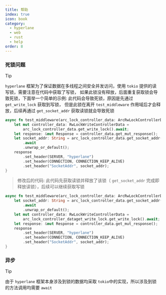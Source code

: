 ```yaml
---
title: 帮助
index: true
icon: book
category:
  - hyperlane
  - web
  - rust
  - help
order: 8
---
```


<Share colorful />

### 死锁问题

> [!tip]
>
> `hyperlane` 框架为了保证数据在多线程之间安全并发访问，使用 `tokio` 提供的读写锁，需要注意在代码中获取了写锁，
> 如果此锁没有释放，后面重复获取锁会导致死锁，下面举一个简单的示例:
> 此代码会导致死锁，原因是先通过 `get_write_lock` 获取到写锁，
> 但是此锁在离开 `test_middleware` 作用域后才会释放，后续再通过 `get_socket_addr` 获取读锁就会导致死锁

```rust
async fn test_middleware(arc_lock_controller_data: ArcRwLockControllerData) {
    let mut controller_data: RwLockWriteControllerData =
        arc_lock_controller_data.get_write_lock().await;
    let response: &mut Response = controller_data.get_mut_response();
    let socket_addr: String = arc_lock_controller_data.get_socket_addr()
        .await
        .unwrap_or_default();
    response
        .set_header(SERVER, "hyperlane")
        .set_header(CONNECTION, CONNECTION_KEEP_ALIVE)
        .set_header("SocketAddr", socket_addr);
}
```

> 修改后的代码: 此代码先获取读锁并释放了该锁（ `get_socket_addr` 完成即释放读锁），后续可以继续获取写锁

```rust
async fn test_middleware(arc_lock_controller_data: ArcRwLockControllerData) {
    let socket_addr: String = arc_lock_controller_data.get_socket_addr()
        .await
        .unwrap_or_default();
    let mut controller_data: RwLockWriteControllerData =
        arc_lock_controller_dataget_write_lock.get_write_lock().await;
    let response: &mut Response = controller_data.get_mut_response();
    response
        .set_header(SERVER, "hyperlane")
        .set_header(CONNECTION, CONNECTION_KEEP_ALIVE)
        .set_header("SocketAddr", socket_addr);
}
```

### 异步

> [!tip]
> 由于 `hyperlane` 框架本身涉及到锁的数据均采取 `tokio`中的实现，所以涉及到锁的方法调用均需要 `await`

<Bottom />

